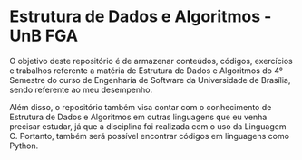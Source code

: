 # Estrutura de Dados e Algoritmos - UnB FGA
O objetivo deste repositório é de armazenar conteúdos, códigos, exercícios e trabalhos referente a matéria de Estrutura de Dados e Algoritmos do 4° Semestre do curso de Engenharia de Software da Universidade de Brasília, sendo referente ao meu desempenho.

Além disso, o repositório também visa contar com o conhecimento de Estrutura de Dados e Algoritmos em outras linguagens que eu venha precisar estudar, já que a disciplina foi realizada com o uso da Linguagem C. Portanto, também será possível encontrar códigos em linguagens como Python.
